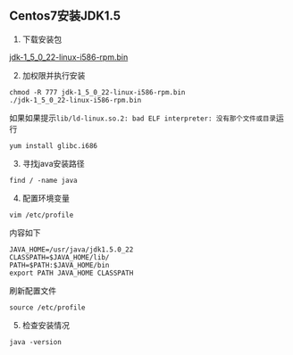 ## Centos7安装JDK1.5
1. 下载安装包

[jdk-1_5_0_22-linux-i586-rpm.bin](https://www.oracle.com/java/technologies/java-archive-javase5-downloads.html)


2. 加权限并执行安装
```
chmod -R 777 jdk-1_5_0_22-linux-i586-rpm.bin
./jdk-1_5_0_22-linux-i586-rpm.bin
```

如果如果提示`lib/ld-linux.so.2: bad ELF interpreter: 没有那个文件或目录`运行
```
yum install glibc.i686
```

3. 寻找java安装路径
```
find / -name java
```

4. 配置环境变量
```
vim /etc/profile
```
内容如下
```
JAVA_HOME=/usr/java/jdk1.5.0_22
CLASSPATH=$JAVA_HOME/lib/
PATH=$PATH:$JAVA_HOME/bin
export PATH JAVA_HOME CLASSPATH
```
刷新配置文件
```
source /etc/profile
```

5. 检查安装情况
```
java -version
```